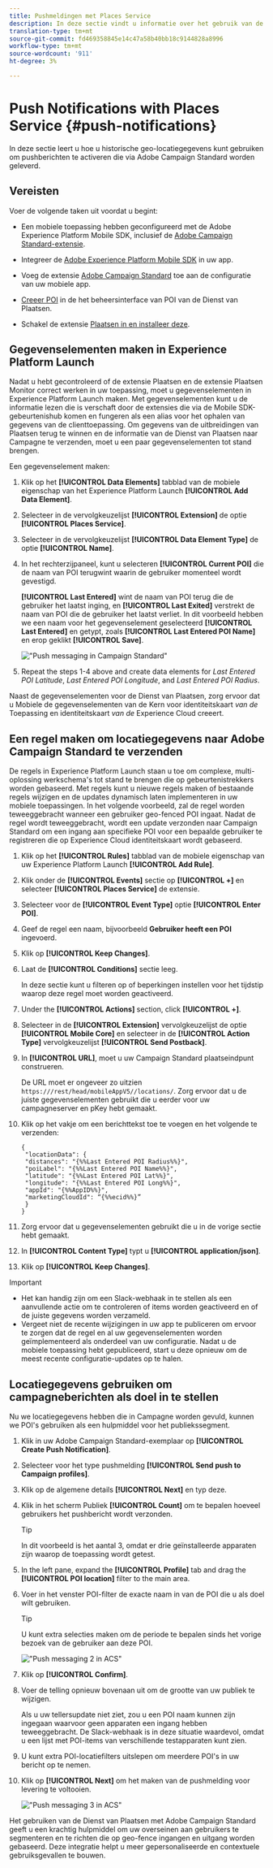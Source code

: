 ```yaml
---
title: Pushmeldingen met Places Service
description: In deze sectie vindt u informatie over het gebruik van de Places Service met pushberichten in Campaign Standard.
translation-type: tm+mt
source-git-commit: fd469358845e14c47a58b40bb18c9144828a8996
workflow-type: tm+mt
source-wordcount: '911'
ht-degree: 3%

---
```



# Push Notifications with Places Service {#push-notifications}

In deze sectie leert u hoe u historische geo-locatiegegevens kunt gebruiken om pushberichten te activeren die via Adobe Campaign Standard worden geleverd.

## Vereisten

Voer de volgende taken uit voordat u begint:

* Een mobiele toepassing hebben geconfigureerd met de Adobe Experience Platform Mobile SDK, inclusief de [Adobe Campaign Standard-extensie](https://aep-sdks.gitbook.io/docs/using-mobile-extensions/adobe-campaign-standard).

* Integreer de [Adobe Experience Platform Mobile SDK](https://aep-sdks.gitbook.io/docs/getting-started/get-the-sdk) in uw app.
* Voeg de extensie [Adobe Campaign Standard](https://aep-sdks.gitbook.io/docs/using-mobile-extensions/adobe-campaign-standard) toe aan de configuratie van uw mobiele app.

* [Creeer POI](/help/poi-mgmt-ui/create-a-poi-ui.md) in de het beheersinterface van POI van de Dienst van Plaatsen.

* Schakel de extensie [Plaatsen in en installeer deze](/help/places-ext-aep-sdks/places-extension/places-extension.md).


## Gegevenselementen maken in Experience Platform Launch

Nadat u hebt gecontroleerd of de extensie Plaatsen en de extensie Plaatsen Monitor correct werken in uw toepassing, moet u gegevenselementen in Experience Platform Launch maken. Met gegevenselementen kunt u de informatie lezen die is verschaft door de extensies die via de Mobile SDK-gebeurtenishub komen en fungeren als een alias voor het ophalen van gegevens van de clienttoepassing. Om gegevens van de uitbreidingen van Plaatsen terug te winnen en de informatie van de Dienst van Plaatsen naar Campagne te verzenden, moet u een paar gegevenselementen tot stand brengen.

Een gegevenselement maken:

1. Klik op het **[!UICONTROL Data Elements]** tabblad van de mobiele eigenschap van het Experience Platform Launch **[!UICONTROL Add Data Element]**.
1. Selecteer in de vervolgkeuzelijst **[!UICONTROL Extension]** de optie **[!UICONTROL Places Service]**.
1. Selecteer in de vervolgkeuzelijst **[!UICONTROL Data Element Type]** de optie **[!UICONTROL Name]**.
1. In het rechterzijpaneel, kunt u selecteren **[!UICONTROL Current POI]** die de naam van POI terugwint waarin de gebruiker momenteel wordt gevestigd.

   **[!UICONTROL Last Entered]** wint de naam van POI terug die de gebruiker het laatst inging, en **[!UICONTROL Last Exited]** verstrekt de naam van POI die de gebruiker het laatst verliet. In dit voorbeeld hebben we een naam voor het gegevenselement geselecteerd **[!UICONTROL Last Entered]** en getypt, zoals **[!UICONTROL Last Entered POI Name]** en erop geklikt **[!UICONTROL Save]**.

   ![&quot;Push messaging in Campaign Standard&quot;](/help/assets/ACS_Push1.png)

1. Repeat the steps 1-4 above and create data elements for *Last Entered POI Latitude*, *Last Entered POI Longitude*, and *Last Entered POI Radius*.

Naast de gegevenselementen voor de Dienst van Plaatsen, zorg ervoor dat u Mobiele de gegevenselementen van de Kern voor identiteitskaart *van de* Toepassing en identiteitskaart *van de* Experience Cloud creeert.

## Een regel maken om locatiegegevens naar Adobe Campaign Standard te verzenden

De regels in Experience Platform Launch staan u toe om complexe, multi-oplossing werkschema&#39;s tot stand te brengen die op gebeurtenistrekkers worden gebaseerd. Met regels kunt u nieuwe regels maken of bestaande regels wijzigen en de updates dynamisch laten implementeren in uw mobiele toepassingen. In het volgende voorbeeld, zal de regel worden teweeggebracht wanneer een gebruiker geo-fenced POI ingaat. Nadat de regel wordt teweeggebracht, wordt een update verzonden naar Campaign Standard om een ingang aan specifieke POI voor een bepaalde gebruiker te registreren die op Experience Cloud identiteitskaart wordt gebaseerd.

1. Klik op het **[!UICONTROL Rules]** tabblad van de mobiele eigenschap van uw Experience Platform Launch **[!UICONTROL Add Rule]**.
1. Klik onder de **[!UICONTROL Events]** sectie op **[!UICONTROL +]** en selecteer **[!UICONTROL Places Service]** de extensie.
1. Selecteer voor de **[!UICONTROL Event Type]** optie **[!UICONTROL Enter POI]**.
1. Geef de regel een naam, bijvoorbeeld **Gebruiker heeft een POI** ingevoerd.
1. Klik op **[!UICONTROL Keep Changes]**.
1. Laat de **[!UICONTROL Conditions]** sectie leeg.

   In deze sectie kunt u filteren op of beperkingen instellen voor het tijdstip waarop deze regel moet worden geactiveerd.

1. Under the **[!UICONTROL Actions]** section, click **[!UICONTROL +]**.
1. Selecteer in de **[!UICONTROL Extension]** vervolgkeuzelijst de optie **[!UICONTROL Mobile Core]** en selecteer in de **[!UICONTROL Action Type]** vervolgkeuzelijst **[!UICONTROL Send Postback]**.
1. In **[!UICONTROL URL]**, moet u uw Campaign Standard plaatseindpunt construeren.

   De URL moet er ongeveer zo uitzien `https:///rest/head/mobileAppV5//locations/`.
Zorg ervoor dat u de juiste gegevenselementen gebruikt die u eerder voor uw campagneserver en pKey hebt gemaakt.

1. Klik op het vakje om een berichttekst toe te voegen en het volgende te verzenden:

   ```
   {
    "locationData": {
    "distances": "{%%Last Entered POI Radius%%}",
    "poiLabel": "{%%Last Entered POI Name%%}",
    "latitude": "{%%Last Entered POI Lat%%}",
    "longitude": "{%%Last Entered POI Long%%}",
    "appId": "{%%AppID%%}",
    "marketingCloudId": “{%%ecid%%}”
    }
   }
   ```

1. Zorg ervoor dat u gegevenselementen gebruikt die u in de vorige sectie hebt gemaakt.
1. In **[!UICONTROL Content Type]** typt u **[!UICONTROL application/json]**.
1. Klik op **[!UICONTROL Keep Changes]**.

>[!IMPORTANT]
>
>* Het kan handig zijn om een Slack-webhaak in te stellen als een aanvullende actie om te controleren of items worden geactiveerd en of de juiste gegevens worden verzameld.
>* Vergeet niet de recente wijzigingen in uw app te publiceren om ervoor te zorgen dat de regel en al uw gegevenselementen worden geïmplementeerd als onderdeel van uw configuratie. Nadat u de mobiele toepassing hebt gepubliceerd, start u deze opnieuw om de meest recente configuratie-updates op te halen.


## Locatiegegevens gebruiken om campagneberichten als doel in te stellen

Nu we locatiegegevens hebben die in Campagne worden gevuld, kunnen we POI&#39;s gebruiken als een hulpmiddel voor het publiekssegment.

1. Klik in uw Adobe Campaign Standard-exemplaar op **[!UICONTROL Create Push Notification]**.
1. Selecteer voor het type pushmelding **[!UICONTROL Send push to Campaign profiles]**.
1. Klik op de algemene details **[!UICONTROL Next]** en typ deze.
1. Klik in het scherm Publiek **[!UICONTROL Count]** om te bepalen hoeveel gebruikers het pushbericht wordt verzonden.

   >[!TIP]
   >
   >In dit voorbeeld is het aantal 3, omdat er drie geïnstalleerde apparaten zijn waarop de toepassing wordt getest.

1. In the left pane, expand the **[!UICONTROL Profile]** tab and drag the **[!UICONTROL POI location]** filter to the main area.
1. Voer in het venster POI-filter de exacte naam in van de POI die u als doel wilt gebruiken.

   >[!TIP]
   >
   >U kunt extra selecties maken om de periode te bepalen sinds het vorige bezoek van de gebruiker aan deze POI.

   ![&quot;Push messaging 2 in ACS&quot;](/help/assets/ACS_push2.png)

1. Klik op **[!UICONTROL Confirm]**.
1. Voer de telling opnieuw bovenaan uit om de grootte van uw publiek te wijzigen.

   Als u uw tellersupdate niet ziet, zou u een POI naam kunnen zijn ingegaan waarvoor geen apparaten een ingang hebben teweeggebracht. De Slack-webhaak is in deze situatie waardevol, omdat u een lijst met POI-items van verschillende testapparaten kunt zien.

1. U kunt extra POI-locatiefilters uitslepen om meerdere POI&#39;s in uw bericht op te nemen.
1. Klik op **[!UICONTROL Next]** om het maken van de pushmelding voor levering te voltooien.

   ![&quot;Push messaging 3 in ACS&quot;](/help/assets/ACS_push3.png)

Het gebruiken van de Dienst van Plaatsen met Adobe Campaign Standard geeft u een krachtig hulpmiddel om uw overseinen aan gebruikers te segmenteren en te richten die op geo-fence ingangen en uitgang worden gebaseerd. Deze integratie helpt u meer gepersonaliseerde en contextuele gebruiksgevallen te bouwen.